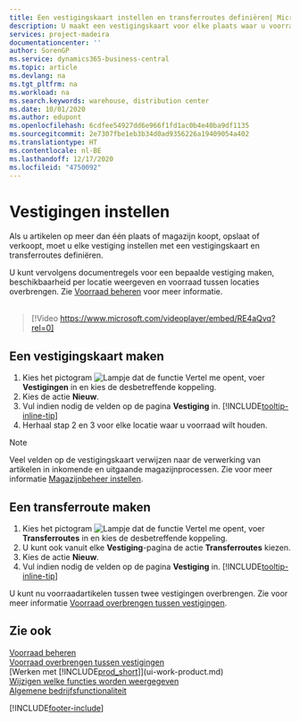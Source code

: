 ```yaml
---
title: Een vestigingskaart instellen en transferroutes definiëren| Microsoft Docs
description: U maakt een vestigingskaart voor elke plaats waar u voorraadartikelen opslaat, bijvoorbeeld een magazijn of een distributiecentrum, en u stelt routes in om artikelen tussen vestigingen over te brengen.
services: project-madeira
documentationcenter: ''
author: SorenGP
ms.service: dynamics365-business-central
ms.topic: article
ms.devlang: na
ms.tgt_pltfrm: na
ms.workload: na
ms.search.keywords: warehouse, distribution center
ms.date: 10/01/2020
ms.author: edupont
ms.openlocfilehash: 6cdfee54927dd6e966f1fd1ac0b4e40ba9df1135
ms.sourcegitcommit: 2e7307fbe1eb3b34d0ad9356226a19409054a402
ms.translationtype: HT
ms.contentlocale: nl-BE
ms.lasthandoff: 12/17/2020
ms.locfileid: "4750092"
---
```

# <a name="set-up-locations"></a>Vestigingen instellen
Als u artikelen op meer dan één plaats of magazijn koopt, opslaat of verkoopt, moet u elke vestiging instellen met een vestigingskaart en transferroutes definiëren.

U kunt vervolgens documentregels voor een bepaalde vestiging maken, beschikbaarheid per locatie weergeven en voorraad tussen locaties overbrengen. Zie [Voorraad beheren](inventory-manage-inventory.md) voor meer informatie.
<br><br>  
  
> [!Video https://www.microsoft.com/videoplayer/embed/RE4aQvq?rel=0]

## <a name="to-create-a-location-card"></a>Een vestigingskaart maken
1. Kies het pictogram ![Lampje dat de functie Vertel me opent](media/ui-search/search_small.png "Vertel me wat u wilt doen"), voer **Vestigingen** in en kies de desbetreffende koppeling.
2. Kies de actie **Nieuw**.
3. Vul indien nodig de velden op de pagina **Vestiging** in. [!INCLUDE[tooltip-inline-tip](includes/tooltip-inline-tip_md.md)]
4. Herhaal stap 2 en 3 voor elke locatie waar u voorraad wilt houden.

> [!NOTE]  
> Veel velden op de vestigingskaart verwijzen naar de verwerking van artikelen in inkomende en uitgaande magazijnprocessen. Zie voor meer informatie [Magazijnbeheer instellen](warehouse-setup-warehouse.md).

## <a name="to-create-a-transfer-route"></a>Een transferroute maken
1. Kies het pictogram ![Lampje dat de functie Vertel me opent](media/ui-search/search_small.png "Vertel me wat u wilt doen"), voer **Transferroutes** in en kies de desbetreffende koppeling.
2. U kunt ook vanuit elke **Vestiging**-pagina de actie **Transferroutes** kiezen.
3. Kies de actie **Nieuw**.
4. Vul indien nodig de velden op de pagina **Vestiging** in. [!INCLUDE[tooltip-inline-tip](includes/tooltip-inline-tip_md.md)]

U kunt nu voorraadartikelen tussen twee vestigingen overbrengen. Zie voor meer informatie [Voorraad overbrengen tussen vestigingen](inventory-how-transfer-between-locations.md).    

## <a name="see-also"></a>Zie ook
[Voorraad beheren](inventory-manage-inventory.md)  
[Voorraad overbrengen tussen vestigingen](inventory-how-transfer-between-locations.md)    
[Werken met [!INCLUDE[prod_short](includes/prod_short.md)]](ui-work-product.md)  
[Wijzigen welke functies worden weergegeven](ui-experiences.md)  
[Algemene bedrijfsfunctionaliteit](ui-across-business-areas.md)


[!INCLUDE[footer-include](includes/footer-banner.md)]
